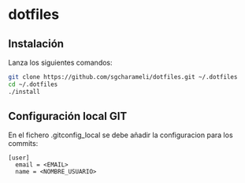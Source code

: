 # dotfiles

## Instalación
Lanza los siguientes comandos:
```bash
git clone https://github.com/sgcharameli/dotfiles.git ~/.dotfiles
cd ~/.dotfiles
./install
```

## Configuración local GIT
En el fichero .gitconfig_local se debe añadir la configuracion para los commits:
```
[user]
  email = <EMAIL>
  name = <NOMBRE_USUARIO>
```
